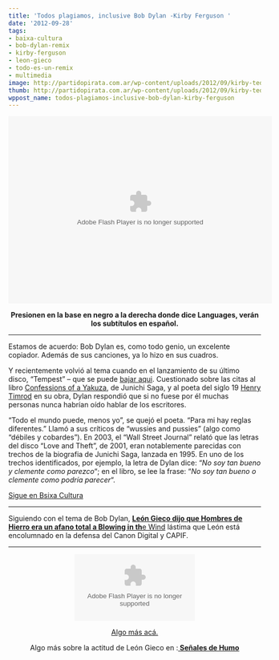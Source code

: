 ```yaml
---
title: 'Todos plagiamos, inclusive Bob Dylan -Kirby Ferguson '
date: '2012-09-28'
tags:
- baixa-cultura
- bob-dylan-remix
- kirby-ferguson
- leon-gieco
- todo-es-un-remix
- multimedia
image: http://partidopirata.com.ar/wp-content/uploads/2012/09/kirby-tedx.png
thumb: http://partidopirata.com.ar/wp-content/uploads/2012/09/kirby-tedx-150x150.png
wppost_name: todos-plagiamos-inclusive-bob-dylan-kirby-ferguson
---
```


<center>
<object width="526" height="374" classid="clsid:d27cdb6e-ae6d-11cf-96b8-444553540000" codebase="http://download.macromedia.com/pub/shockwave/cabs/flash/swflash.cab#version=6,0,40,0" bgcolor="#ffffff"><param name="allowFullScreen" value="true" /><param name="allowScriptAccess" value="always" /><param name="wmode" value="transparent" /><param name="bgColor" value="#ffffff" /><param name="flashvars" value="vu=http://video.ted.com/talk/stream/2012G/Blank/KirbyFerguson_2012G-320k.mp4&amp;su=http://images.ted.com/images/ted/tedindex/embed-posters/KirbyFerguson_2012G-embed.jpg&amp;vw=512&amp;vh=288&amp;ap=0&amp;ti=1535&amp;lang=es&amp;introDuration=15330&amp;adDuration=4000&amp;postAdDuration=830&amp;adKeys=talk=kirby_ferguson_embrace_the_remix;year=2012;theme=the_rise_of_collaboration;theme=the_creative_spark;theme=art_unusual;theme=media_that_matters;event=TEDGlobal+2012;tag=art;tag=creativity;&amp;preAdTag=tconf.ted/embed;tile=1;sz=512x288;" /><param name="src" value="http://video.ted.com/assets/player/swf/EmbedPlayer.swf" /><param name="pluginspace" value="http://www.macromedia.com/go/getflashplayer" /><param name="allowfullscreen" value="true" /><param name="allowscriptaccess" value="always" /><embed width="526" height="374" type="application/x-shockwave-flash" src="http://video.ted.com/assets/player/swf/EmbedPlayer.swf" allowFullScreen="true" allowScriptAccess="always" wmode="transparent" bgColor="#ffffff" flashvars="vu=http://video.ted.com/talk/stream/2012G/Blank/KirbyFerguson_2012G-320k.mp4&amp;su=http://images.ted.com/images/ted/tedindex/embed-posters/KirbyFerguson_2012G-embed.jpg&amp;vw=512&amp;vh=288&amp;ap=0&amp;ti=1535&amp;lang=es&amp;introDuration=15330&amp;adDuration=4000&amp;postAdDuration=830&amp;adKeys=talk=kirby_ferguson_embrace_the_remix;year=2012;theme=the_rise_of_collaboration;theme=the_creative_spark;theme=art_unusual;theme=media_that_matters;event=TEDGlobal+2012;tag=art;tag=creativity;&amp;preAdTag=tconf.ted/embed;tile=1;sz=512x288;" pluginspace="http://www.macromedia.com/go/getflashplayer" allowfullscreen="true" allowscriptaccess="always" bgcolor="#ffffff" /></object></center>
<p style="text-align: center;"><strong>Presionen en la base en negro a la derecha donde dice Languages, verán los subtítulos en español.</strong></p>


<hr />

Estamos de acuerdo: Bob Dylan es, como todo genio, un excelente copiador. Además de sus canciones, ya lo hizo en sus cuadros.

Y recientemente volvió al tema cuando en el lanzamiento de su último disco, “Tempest” – que se puede <a href="http://newalbumreleases.net/48694/bob-dylan-tempest-2012/" target="_blank">bajar aqui</a>. Cuestionado sobre las citas al libro <a href="http://en.wikipedia.org/wiki/Confessions_of_a_Yakuza" target="_blank">Confessions of a Yakuza</a>, de Junichi Saga, y al poeta del siglo 19 <a href="http://en.wikipedia.org/wiki/Henry_Timrod" target="_blank">Henry Timrod</a> en su obra, Dylan respondió que si no fuese por él muchas personas nunca habrían oído hablar de los escritores.

“Todo el mundo puede, menos yo”, se quejó el poeta. “Para mi hay reglas diferentes.” Llamó a sus críticos de “wussies and pussies” (algo como “débiles y cobardes”). En 2003, el “Wall Street Journal” relató que las letras del disco “Love and Theft”, de 2001, eran notablemente parecidas con trechos de la biografia de Junichi Saga, lanzada en 1995. En uno de los trechos identificados, por ejemplo, la letra de Dylan dice: “<em>No soy tan bueno y clemente como parezco</em>“; en el libro, se lee la frase: “<em>No soy tan bueno o clemente como podría parecer</em>“.

<a href="http://baixacultura.org/2012/09/26/todos-nos-plagiamos-inclusive-bob-dylan/" target="_blank">Sigue en Bsixa Cultura</a>

<hr />

Siguiendo con el tema de Bob Dylan, <a href="http://partidopirata.com.ar/2495/leon-gieco-hombres-de-hierro-es-un-afano-total"><strong>León Gieco dijo que Hombres de Hierro era un afano total a Blowing in th</strong>e Wind</a> lástima que León está encolumnado en la defensa del Canon Digital y CAPIF.

<hr />

<center>
<object id="player926005" width="240" height="133" classid="clsid:d27cdb6e-ae6d-11cf-96b8-444553540000" codebase="http://download.macromedia.com/pub/shockwave/cabs/flash/swflash.cab#version=6,0,40,0"><param name="AllowScriptAccess" value="always" /><param name="allowFullScreen" value="true" /><param name="wmode" value="transparent" /><param name="src" value="http://www.ivoox.com/playerivoox_ee_926005_1.html" /><param name="allowfullscreen" value="true" /><param name="allowscriptaccess" value="always" /><embed id="player926005" width="240" height="133" type="application/x-shockwave-flash" src="http://www.ivoox.com/playerivoox_ee_926005_1.html" AllowScriptAccess="always" allowFullScreen="true" wmode="transparent" allowfullscreen="true" allowscriptaccess="always" /></object></center>
<p style="text-align: center;"><a href="http://partidopirata.com.ar/2495/leon-gieco-hombres-de-hierro-es-un-afano-total">Algo más acá.</a></p>
<p style="text-align: center;">Algo más sobre la actitud de León Gieco en :<strong><a href="http://www.patriciolorente.com.ar/2009/02/tu-tambien-leon-gieco/" target="_blank"> Señales de Humo</a></strong></p>

